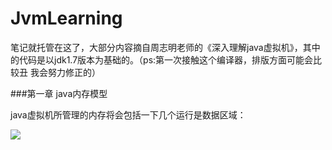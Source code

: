 # JvmLearning
笔记就托管在这了，大部分内容摘自周志明老师的《深入理解java虚拟机》，其中的代码是以jdk1.7版本为基础的。（ps:第一次接触这个编译器，排版方面可能会比较丑
我会努力修正的）

###第一章 java内存模型

java虚拟机所管理的内存将会包括一下几个运行是数据区域：

![](https://github.com/KuiLoveLOL/JvmLearning/tree/master/image/内存模型.jpg)  
